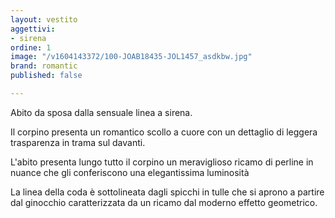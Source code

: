 ```yaml
---
layout: vestito
aggettivi:
- sirena
ordine: 1
image: "/v1604143372/100-JOAB18435-JOL1457_asdkbw.jpg"
brand: romantic
published: false

---
```

Abito da sposa dalla sensuale linea a sirena.

Il corpino presenta un romantico scollo a cuore con un dettaglio di leggera trasparenza in trama sul davanti.

L'abito presenta lungo tutto il corpino un meraviglioso ricamo di perline in nuance che gli conferiscono una elegantissima luminosità

La linea della coda è sottolineata dagli spicchi in tulle che si aprono a partire dal ginocchio caratterizzata da un ricamo dal moderno effetto geometrico.
